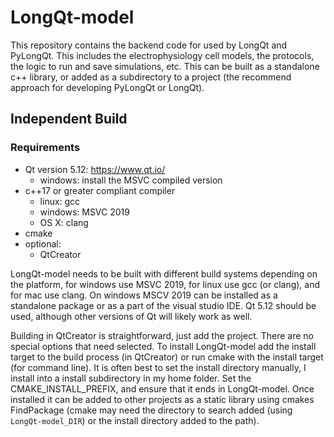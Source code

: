 # LongQt-model

This repository contains the backend code for used by
LongQt and PyLongQt. This includes the electrophysiology cell models, the protocols, the
logic to run and save simulations, etc. This can be built as a standalone c++ library, or
added as a subdirectory to a project (the recommend approach for developing PyLongQt or
LongQt).

## Independent Build

### Requirements

- Qt version 5.12:  https://www.qt.io/
  - windows: install the MSVC compiled version
- c++17 or greater compliant compiler
  - linux:      gcc
  - windows:    MSVC 2019
  - OS X:       clang
- cmake
- optional:
  - QtCreator

LongQt-model needs to be built with different build systems depending on the platform, for windows use MSVC 2019,
for linux use gcc (or clang), and for mac use clang. On windows MSCV 2019 can be installed as
a standalone package or as a part of the visual studio IDE. Qt 5.12 should be used, although
other versions of Qt will likely work as well.

Building in QtCreator is straightforward, just add the project. There are no special
options that need selected. To install LongQt-model add the install target to the build
process (in QtCreator) or run cmake
with the install target (for command line). It is often best to set the install directory
manually, I install into a install subdirectory in my home folder. Set the CMAKE_INSTALL_PREFIX,
and ensure that it ends in LongQt-model. Once installed it can be added to other projects
as a static library using cmakes FindPackage (cmake may need the directory to search added
(using `LongQt-model_DIR`) or the install directory added to the path).
